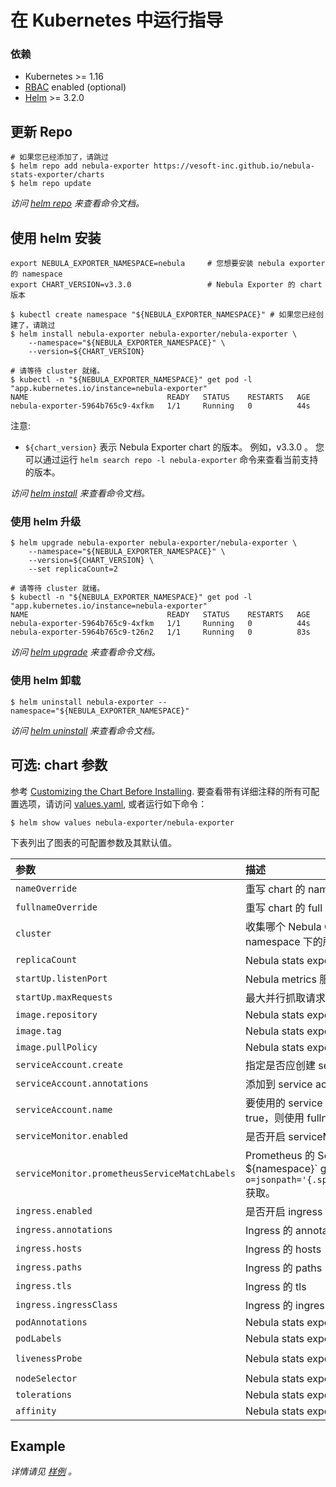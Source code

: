 # 在 Kubernetes 中运行指导

### 依赖

* Kubernetes >= 1.16
* [RBAC](https://kubernetes.io/docs/admin/authorization/rbac) enabled (optional)
* [Helm](https://helm.sh) >= 3.2.0

## 更新 Repo

```shell script
# 如果您已经添加了，请跳过
$ helm repo add nebula-exporter https://vesoft-inc.github.io/nebula-stats-exporter/charts
$ helm repo update
```

_访问 [helm repo](https://helm.sh/docs/helm/helm_repo/) 来查看命令文档。_

## 使用 helm 安装

```shell
export NEBULA_EXPORTER_NAMESPACE=nebula     # 您想要安装 nebula exporter 的 namespace
export CHART_VERSION=v3.3.0                 # Nebula Exporter 的 chart 版本

$ kubectl create namespace "${NEBULA_EXPORTER_NAMESPACE}" # 如果您已经创建了，请跳过
$ helm install nebula-exporter nebula-exporter/nebula-exporter \
    --namespace="${NEBULA_EXPORTER_NAMESPACE}" \
    --version=${CHART_VERSION}

# 请等待 cluster 就绪。
$ kubectl -n "${NEBULA_EXPORTER_NAMESPACE}" get pod -l "app.kubernetes.io/instance=nebula-exporter"
NAME                               READY   STATUS    RESTARTS   AGE
nebula-exporter-5964b765c9-4xfkm   1/1     Running   0          44s
```

注意:

* `${chart_version}` 表示 Nebula Exporter chart 的版本。 例如，v3.3.0 。 您可以通过运行 `helm search repo -l nebula-exporter` 命令来查看当前支持的版本。

_访问 [helm install](https://helm.sh/docs/helm/helm_install/) 来查看命令文档。_

### 使用 helm 升级

```shell
$ helm upgrade nebula-exporter nebula-exporter/nebula-exporter \
    --namespace="${NEBULA_EXPORTER_NAMESPACE}" \
    --version=${CHART_VERSION} \
    --set replicaCount=2

# 请等待 cluster 就绪。
$ kubectl -n "${NEBULA_EXPORTER_NAMESPACE}" get pod -l "app.kubernetes.io/instance=nebula-exporter"
NAME                               READY   STATUS    RESTARTS   AGE
nebula-exporter-5964b765c9-4xfkm   1/1     Running   0          44s
nebula-exporter-5964b765c9-t26n2   1/1     Running   0          83s
```

_访问 [helm upgrade](https://helm.sh/docs/helm/helm_upgrade/) 来查看命令文档。_

### 使用 helm 卸载

```shell
$ helm uninstall nebula-exporter --namespace="${NEBULA_EXPORTER_NAMESPACE}"
```

_访问 [helm uninstall](https://helm.sh/docs/helm/helm_uninstall/) 来查看命令文档。_

## 可选: chart 参数

参考 [Customizing the Chart Before Installing](https://helm.sh/docs/intro/using_helm/#customizing-the-chart-before-installing).
要查看带有详细注释的所有可配置选项，请访问  [values.yaml](https://github.com/vesoft-inc/nebula-stats-exporter/blob/master/charts/nebula-exporter/values.yaml),
或者运行如下命令：

```shell
$ helm show values nebula-exporter/nebula-exporter
```

下表列出了图表的可配置参数及其默认值。

| 参数 | 描述 | 默认值 |
|:---------|:-----------|:-------|
| `nameOverride` | 重写 chart 的 name | `""` |
| `fullnameOverride` | 重写 chart 的 full name | `""` |
| `cluster` | 收集哪个 Nebula Cluster 的 metrics ，默认是同一个 namespace 下的所有集群 | `""` |
| `replicaCount` | Nebula stats exporter 的 replica 数 | `1` |
| `startUp.listenPort` | Nebula metrics 服务监听端口 | `9100` |
| `startUp.maxRequests` | 最大并行抓取请求数，使用 0 则不限制 | `40` |
| `image.repository` | Nebula stats exporter image repository | `vesoft/nebula-stats-exporter` |
| `image.tag` | Nebula stats exporter image tag | `v3.3.0` |
| `image.pullPolicy` | Nebula stats exporter imagePullPolicy | `IfNotPresent` |
| `serviceAccount.create` | 指定是否应创建 service account | `true` |
| `serviceAccount.annotations` | 添加到 service account 的 annotations | `{}` |
| `serviceAccount.name` | 要使用的 service account 的名称。 如果未设置且 create 为 true，则使用 fullname 模板生成名称 | `nebula-exporter` |
| `serviceMonitor.enabled` | 是否开启 serviceMonitor | `false` |
| `serviceMonitor.prometheusServiceMatchLabels` | Prometheus 的 ServiceMatchLabels, 使用 `kubectl -n `${namespace}` get prometheus `${name}` -o=jsonpath='{.spec.serviceMonitorSelector.matchLabels}'` 获取。| `{}` |
| `ingress.enabled` | 是否开启 ingress | `false` |
| `ingress.annotations` | Ingress 的 annotations | `{}` |
| `ingress.hosts` | Ingress 的 hosts | `chart-example.local` |
| `ingress.paths` | Ingress 的 paths | `["/metrics"]` |
| `ingress.tls` | Ingress 的 tls | `[]` |
| `ingress.ingressClass` | Ingress 的 ingressClass | `""` |
| `podAnnotations` | Nebula stats exporter pod annotations | `{}` |
| `podLabels` | Nebula stats exporter pod labels | `{}` |
| `livenessProbe` | Nebula stats exporter livenessProbe | `{"failureThreshold":2,"httpGet":{"path":"/health","scheme":"HTTP"},"initialDelaySeconds":30,"timeoutSeconds":10}` |
| `nodeSelector` | Nebula stats exporter nodeSelector | `{}` |
| `tolerations` | Nebula stats exporter tolerations | `{}` |
| `affinity` | Nebula stats exporter affinity | `{}` |

## Example

_详情请见 [样例](example-CN.md) 。_
